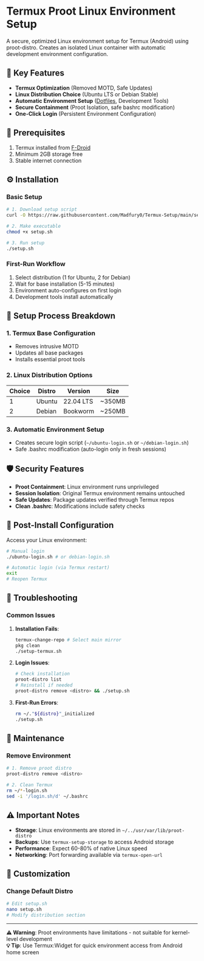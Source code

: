 # Termux Proot Linux Environment Setup

A secure, optimized Linux environment setup for Termux (Android) using proot-distro. Creates an isolated Linux container with automatic development environment configuration.

## 🚀 Key Features
- **Termux Optimization** (Removed MOTD, Safe Updates)
- **Linux Distribution Choice** (Ubuntu LTS or Debian Stable)
- **Automatic Environment Setup** ([Dotfiles](https://github.com/Madfury0/.dotfiles.git), Development Tools)
- **Secure Containment** (Proot Isolation, safe bashrc modification)
- **One-Click Login** (Persistent Environment Configuration)

## 📱 Prerequisites
1. Termux installed from [F-Droid](https://f-droid.org/en/packages/com.termux/)
2. Minimum 2GB storage free
3. Stable internet connection

## ⚙️ Installation

### Basic Setup
```bash
# 1. Download setup script
curl -O https://raw.githubusercontent.com/Madfury0/Termux-Setup/main/setup.sh

# 2. Make executable
chmod +x setup.sh

# 3. Run setup
./setup.sh
```

### First-Run Workflow
1. Select distribution (1 for Ubuntu, 2 for Debian)
2. Wait for base installation (5-15 minutes)
3. Environment auto-configures on first login
4. Development tools install automatically

## 🔄 Setup Process Breakdown

### 1. Termux Base Configuration
- Removes intrusive MOTD
- Updates all base packages
- Installs essential proot tools

### 2. Linux Distribution Options
| Choice | Distro    | Version   | Size    |
|--------|-----------|-----------|---------|
| 1      | Ubuntu    | 22.04 LTS | ~350MB  |
| 2      | Debian    | Bookworm  | ~250MB  |

### 3. Automatic Environment Setup
- Creates secure login script (`~/ubuntu-login.sh` or `~/debian-login.sh`)
- Safe .bashrc modification (auto-login only in fresh sessions)

## 🛡️ Security Features
- **Proot Containment**: Linux environment runs unprivileged
- **Session Isolation**: Original Termux environment remains untouched
- **Safe Updates**: Package updates verified through Termux repos
- **Clean .bashrc**: Modifications include safety checks

## 🔧 Post-Install Configuration
Access your Linux environment:
```bash
# Manual login
./ubuntu-login.sh # or debian-login.sh

# Automatic login (via Termux restart)
exit
# Reopen Termux
```

## 🚨 Troubleshooting

### Common Issues
1. **Installation Fails**:
   ```bash
   termux-change-repo # Select main mirror
   pkg clean
   ./setup-termux.sh
   ```

2. **Login Issues**:
   ```bash
   # Check installation
   proot-distro list
   # Reinstall if needed
   proot-distro remove <distro> && ./setup.sh
   ```

3. **First-Run Errors**:
   ```bash
   rm ~/."${distro}"_initialized
   ./setup.sh
   ```

## 🔄 Maintenance

### Remove Environment
```bash
# 1. Remove proot distro
proot-distro remove <distro>

# 2. Clean Termux
rm ~/*-login.sh
sed -i '/login.sh/d' ~/.bashrc
```

## ⚠️ Important Notes
- **Storage**: Linux environments are stored in `~/../usr/var/lib/proot-distro`
- **Backups**: Use `termux-setup-storage` to access Android storage
- **Performance**: Expect 60-80% of native Linux speed
- **Networking**: Port forwarding available via `termux-open-url`

## 🌟 Customization

### Change Default Distro
```bash
# Edit setup.sh
nano setup.sh
# Modify distribution section
```

---


**⚠️ Warning**: Proot environments have limitations - not suitable for kernel-level development  
**💡 Tip**: Use Termux:Widget for quick environment access from Android home screen  
